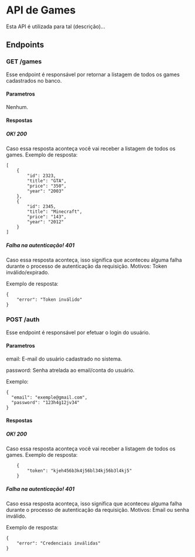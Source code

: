 # API  de Games
Esta API é utilizada para tal (descrição)...

## Endpoints
### GET /games
Esse endpoint é responsável por retornar a listagem de todos os games cadastrados no banco.
#### Parametros
Nenhum.
#### Respostas
##### OK! 200
Caso essa resposta aconteça você vai receber a listagem de todos os games.
Exemplo de resposta:
```
[
    {
        "id": 2323,
        "title": "GTA",
        "price": "350",
        "year": "2003"
    },
    {
        "id": 2345,
        "title": "Minecraft",
        "price": "143",
        "year": "2012"
    }
]
```
##### Falha na autenticação! 401
Caso essa resposta aconteça, isso significa que aconteceu alguma falha durante o processo de autenticação da requisição. Motivos: Token inválido/expirado.

Exemplo de resposta: 
```
{
    "error": "Token inválido"
}
```

### POST /auth
Esse endpoint é responsável por efetuar o login do usuário.
#### Parametros
email: E-mail do usuário cadastrado no sistema.

password: Senha atrelada ao email/conta do usuário.

Exemplo: 
```
{
  "email": "exemple@gmail.com",
  "password": "123h4g12jv34"
}
```
#### Respostas
##### OK! 200
Caso essa resposta aconteça você vai receber a listagem de todos os games.
Exemplo de resposta:
```
    {
        "token": "kjeh456b3k4j56bl34kj56b3l4kj5"
    }
```
##### Falha na autenticação! 401
Caso essa resposta aconteça, isso significa que aconteceu alguma falha durante o processo de autenticação da requisição. Motivos: Email ou senha inválido.

Exemplo de resposta: 
```
{
    "error": "Credenciais inválidas"
}
```


